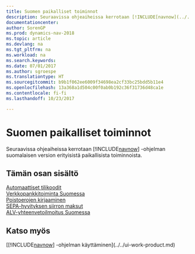 ```yaml
---
title: Suomen paikalliset toiminnot
description: Seuraavissa ohjeaiheissa kerrotaan [!INCLUDE[navnow](../../includes/navnow_md.md)] -ohjelman suomalaisen version paikallisista toiminnoista.
documentationcenter: 
author: SorenGP
ms.prod: dynamics-nav-2018
ms.topic: article
ms.devlang: na
ms.tgt_pltfrm: na
ms.workload: na
ms.search.keywords: 
ms.date: 07/01/2017
ms.author: sgroespe
ms.translationtype: HT
ms.sourcegitcommit: b9b1f062ee6009f34698ea2cf33bc25bdd5b11e4
ms.openlocfilehash: 13a368a1d504c00f0ab0b192c36f31736d48ca1e
ms.contentlocale: fi-fi
ms.lasthandoff: 10/23/2017

---
```

# <a name="finland-local-functionality"></a>Suomen paikalliset toiminnot
Seuraavissa ohjeaiheissa kerrotaan [!INCLUDE[navnow](../../includes/navnow_md.md)] -ohjelman suomalaisen version erityisistä paikallisista toiminnoista.  

## <a name="in-this-section"></a>Tämän osan sisältö  
 [Automaattiset tilikoodit](automatic-account-codes.md)  
  [Verkkopankkitoiminta Suomessa](electronic-banking-in-finland.md)  
  [Poistoerojen kirjaaminen](posting-depreciation-differences.md)  
  [SEPA-hyvityksen siirron maksut](sepa-credit-transfer-payments.md)  
  [ALV-yhteenvetoilmoitus Suomessa](vat-vies-declaration-in-finland.md)

## <a name="see-also"></a>Katso myös
[[!INCLUDE[navnow](../../includes/navnow_md.md)] -ohjelman käyttäminen](../../ui-work-product.md)     

